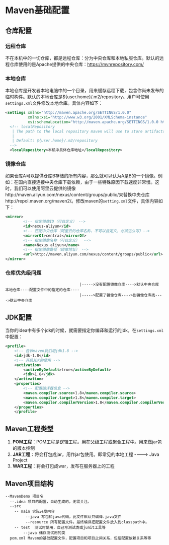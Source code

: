 # Maven基础配置

## 仓库配置

### 远程仓库

不在本机中的一切仓库，都是远程仓库：分为中央仓库和本地私服仓库。默认的远程仓库使用的是Apache提供的中央仓库：https://mvnrepository.com/

### 本地仓库

本地仓库是开发者本地电脑中的一个目录，用来缓存远程下载，包含你尚未发布的临时构件。默认的本地仓库是${user.home}/.m2/repository。用户可使用`settings.xml`文件修改本地仓库。具体内容如下：

```xml
<settings xmlns="http://maven.apache.org/SETTINGS/1.0.0"
          xmlns:xsi="http://www.w3.org/2001/XMLSchema-instance"
          xsi:schemaLocation="http://maven.apache.org/SETTINGS/1.0.0 http://maven.apache.org/xsd/settings-1.0.0.xsd">
  <!-- localRepository
   | The path to the local repository maven will use to store artifacts.
   |
   | Default: ${user.home}/.m2/repository 
  -->
  <localRepository>本机中具体仓库地址</localRepository>

```

### 镜像仓库

如果仓库A可以提供仓库B存储的所有内容，那么就可以认为A是B的一个镜像。例如：在国内直接连接中央仓库下载依赖，由于一些特殊原因下载速度非常慢。这时，我们可以使用阿里云提供的镜像http://maven.aliyun.com/nexus/content/groups/public/来替换中央仓库http://repol.maven.org/maven2/。修改maven的`setting.xml`文件，具体内容如下：

```xml
<mirror> 
        <!-- 指定镜像ID（可自定义） -->
        <id>nexus-aliyun</id> 
        <!-- 匹配中央仓库（阿里云的仓库名称，不可以自定义，必须这么写）-->
        <mirrorOf>central</mirrorOf>
        <!-- 指定镜像名称（可自定义）  -->   
        <name>Nexus aliyun</name> 
        <!-- 指定镜像路径（镜像地址） -->
        <url>http://maven.aliyun.com/nexus/content/groups/public</url> 
</mirror>
```

### 仓库优先级问题

```
                                 |----->没有配置镜像仓库---->默认中央仓库
本地仓库----配置文件中的指定的仓库----
                                 |----->配置了镜像仓库---->到镜像仓库找---->默认中央仓库
```

## JDK配置

当你的idea中有多个jdk的时候，就需要指定你编译和运行的jdk，在`settings.xml`中配置：

```xml
<profile>
    <!-- 告诉maven我们用jdk1.8 -->
    <id>jdk-1.8</id>
    <!-- 开启JDK的使用 -->
    <activation>
        <activeByDefault>true</activeByDefault>
        <jdk>1.8</jdk>
    </activation>
    <properties>
        <!-- 配置编译器信息 -->
        <maven.compiler.source>1.8</maven.compiler.source>
        <maven.compiler.target>1.8</maven.compiler.target>
        <maven.compiler.compilerVersion>1.8</maven.compiler.compilerVersion>
    </properties>
    </profile>
```

## Maven工程类型

1. **POM工程**：POM工程是逻辑工程。用在父级工程或聚合工程中。用来做jar包的版本控制
2. **JAR工程**：将会打包成jar，用作jar包使用。即常见的本地工程 ----> Java Project
3. **WAR工程**：将会打包成war，发布在服务器上的工程

## Maven项目结构

```
--MavenDemo 项目名
  --.idea 项目的配置，自动生成的，无需关注。
  --src
    -- main 实际开发内容
         --java 写包和java代码，此文件默认只编译.java文件
         --resource 所有配置文件。最终编译把配置文件放入到classpath中。
    -- test  测试时使用，自己写测试类或junit工具等
        --java 储存测试用的类
  pom.xml Maven的基础配置文件，配置项目和项目之间关系，包括配置依赖关系等等
```
